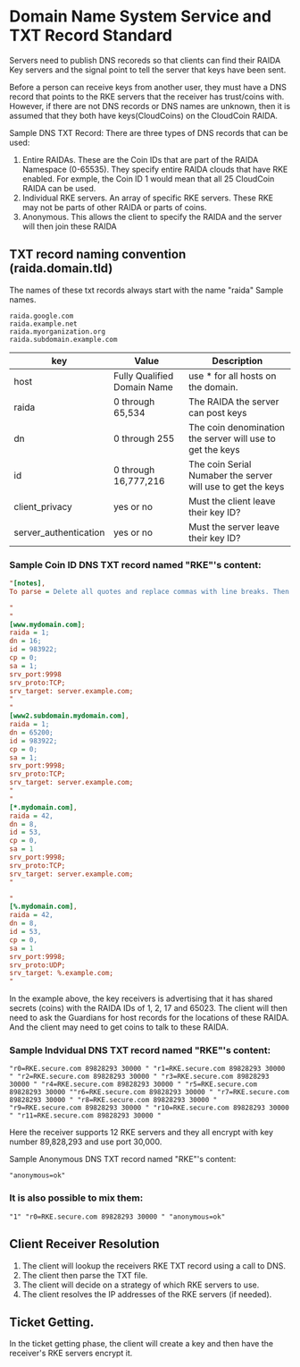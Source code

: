 # Domain Name System Service and TXT Record Standard 

Servers need to publish DNS recoreds so that clients can find their RAIDA Key servers and the signal point to tell the server that keys have been sent. 

Before a person can receive keys from another user, they must have a DNS record that points to the RKE servers that the receiver has trust/coins with.
However, if there are not DNS records or DNS names are unknown, then it is assumed that they both have keys(CloudCoins) on the CloudCoin RAIDA. 

Sample DNS TXT Record:
There are three types of DNS records that can be used:
1. Entire RAIDAs. These are the Coin IDs that are part of the RAIDA Namespace (0-65535). They specify entire RAIDA clouds that have RKE enabled. For exmple, the Coin ID 1 would mean that all 25 CloudCoin RAIDA can be used.
2. Individual RKE servers. An array of specific RKE servers. These RKE may not be parts of other RAIDA or parts of coins. 
3. Anonymous. This allows the client to specify the RAIDA and the server will then join these RAIDA


## TXT record naming convention (raida.domain.tld)
The names of these txt records always start with the name "raida"
Sample names. 
```
raida.google.com
raida.example.net
raida.myorganization.org
raida.subdomain.example.com
```

key | Value | Description
---|---|---
host | Fully Qualified Domain Name | use * for all hosts on the domain.
raida | 0 through 65,534 | The RAIDA the server can post keys
dn | 0 through 255 | The coin denomination the server will use to get the keys
id | 0 through 16,777,216 | The coin Serial Numaber the server will use to get the keys
client_privacy | yes or no | Must the client leave their key ID?
server_authentication | yes or no | Must the server leave their key ID?



### Sample Coin ID DNS TXT record named "RKE"'s content:
```ini
"[notes],
To parse = Delete all quotes and replace commas with line breaks. Then treat as .ini file;

"
"
[www.mydomain.com];
raida = 1;
dn = 16;
id = 983922;
cp = 0;
sa = 1;
srv_port:9998
srv_proto:TCP;
srv_target: server.example.com;
"
"
[www2.subdomain.mydomain.com],
raida = 1;
dn = 65200;
id = 983922;
cp = 0;
sa = 1;
srv_port:9998;
srv_proto:TCP;
srv_target: server.example.com;
"
"
[*.mydomain.com],
raida = 42,
dn = 8,
id = 53,
cp = 0,
sa = 1
srv_port:9998;
srv_proto:TCP;
srv_target: server.example.com;
"

"
[%.mydomain.com],
raida = 42,
dn = 8,
id = 53,
cp = 0,
sa = 1
srv_port:9998;
srv_proto:UDP;
srv_target: %.example.com;
"
```
In the example above, the key receivers is advertising that it has shared secrets (coins) with the RAIDA IDs of 1, 2, 17 and 65023.  The client will then need to ask the Guardians for host records for the locations of these RAIDA. And the client may need to get coins to talk to these RAIDA. 

### Sample Indvidual DNS TXT record named "RKE"'s content:
```
"r0=RKE.secure.com 89828293 30000 " "r1=RKE.secure.com 89828293 30000 " "r2=RKE.secure.com 89828293 30000 " "r3=RKE.secure.com 89828293 30000 " "r4=RKE.secure.com 89828293 30000 " "r5=RKE.secure.com 89828293 30000 ""r6=RKE.secure.com 89828293 30000 " "r7=RKE.secure.com 89828293 30000 " "r8=RKE.secure.com 89828293 30000 " "r9=RKE.secure.com 89828293 30000 " "r10=RKE.secure.com 89828293 30000 " "r11=RKE.secure.com 89828293 30000 "
```
Here the receiver supports 12 RKE servers and they all encrypt with key number 89,828,293 and use port 30,000.

Sample Anonymous DNS TXT record named "RKE"'s content:
```
"anonymous=ok"
```
 ### It is also possible to mix them:
 ```
 "1" "r0=RKE.secure.com 89828293 30000 " "anonymous=ok"
 ```

## Client Receiver Resolution
1. The client will lookup the receivers RKE TXT record using a call to DNS. 
2. The client then parse the TXT file.
3. The client will decide on a strategy of which RKE servers to use.
4. The client resolves the IP addresses of the RKE servers (if needed). 

## Ticket Getting. 
In the ticket getting phase, the client will create a key and then have the receiver's RKE servers encrypt it. 

